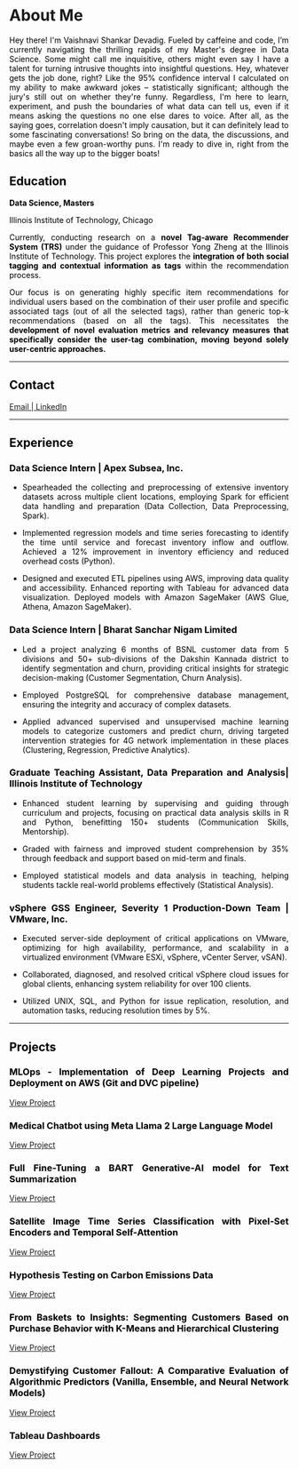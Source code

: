 # About Me
<p style="text-align:justify;color:black">Hey there! I'm Vaishnavi Shankar Devadig. Fueled by caffeine and code, I’m currently navigating the thrilling rapids of my Master's degree in Data Science. Some might call me inquisitive, others might even say I have a talent for turning intrusive thoughts into insightful questions. Hey, whatever gets the job done, right? Like the 95% confidence interval I calculated on my ability to make awkward jokes – statistically significant; although the jury's still out on whether they're funny. Regardless, I'm here to learn, experiment, and push the boundaries of what data can tell us, even if it means asking the questions no one else dares to voice. After all, as the saying goes, correlation doesn't imply causation, but it can definitely lead to some fascinating conversations! So bring on the data, the discussions, and maybe even a few groan-worthy puns. I'm ready to dive in, right from the basics all the way up to the bigger boats! </p>

<h2 style="color:black;text-align:justify">Education</h2>
<p style="text-align:justify;color:black;"><b>Data Science, Masters</b></p>

<p style="text-align:justify;color:black;">Illinois Institute of Technology, Chicago</p>

<p style="text-align:justify;color:black"> Currently, conducting research on a <b>novel Tag-aware Recommender System (TRS)</b> under the guidance of Professor Yong Zheng at the Illinois Institute of Technology. This project explores the <b>integration of both social tagging and contextual information as tags</b> within the recommendation process.</p>

<p style="text-align:justify;color:black">Our focus is on generating highly specific item recommendations for individual users based on the combination of their user profile and specific associated tags (out of all the selected tags), rather than generic top-k recommendations (based on all the tags). This necessitates the <b>development of novel evaluation metrics and relevancy measures that specifically consider the user-tag combination, moving beyond solely user-centric approaches.</b></p>


---------------------------------

<h2 style="color:black;text-align:justify">Contact</h2>
<a href="mailto:vdevadig@hawk.iit.edu">Email | </a>
<a href="https://www.linkedin.com/in/vaishnavi-shankar-devadig/">LinkedIn</a>


----------------------------------



<h2 style="color:black;text-align:justify"> Experience </h2>
<h3 style="color:black;text-align:justify"> Data Science Intern | Apex Subsea, Inc. </h3>

- <p style="text-align:justify;color:black;">Spearheaded the collecting and preprocessing of extensive inventory datasets across multiple client locations, employing Spark for efficient data handling and preparation (Data Collection, Data Preprocessing, Spark).</p>
- <p style="text-align:justify;color:black;">Implemented regression models and time series forecasting to identify the time until service and forecast inventory inflow and outflow. Achieved a 12% improvement in inventory efficiency and reduced overhead costs (Python).</p>
- <p style="text-align:justify;color:black;">Designed and executed ETL pipelines using AWS, improving data quality and accessibility. Enhanced reporting with Tableau for advanced data visualization. Deployed models with Amazon SageMaker (AWS Glue, Athena, Amazon SageMaker).</p>


<h3 style="color:black;text-align:justify"> Data Science Intern | Bharat Sanchar Nigam Limited </h3>     

- <p style="text-align:justify;color:black;">Led a project analyzing 6 months of BSNL customer data from 5 divisions and 50+ sub-divisions of the Dakshin Kannada district to identify segmentation and churn, providing critical insights for strategic decision-making (Customer Segmentation, Churn Analysis).</p>
- <p style="text-align:justify;color:black;">Employed PostgreSQL for comprehensive database management, ensuring the integrity and accuracy of complex datasets.</p>
- <p style="text-align:justify;color:black;">Applied advanced supervised and unsupervised machine learning models to categorize customers and predict churn, driving targeted intervention strategies for 4G network implementation in these places (Clustering, Regression, Predictive Analytics).</p>


<h3 style="color:black;text-align:justify"> Graduate Teaching Assistant, Data Preparation and Analysis| Illinois Institute of Technology </h3>

- <p style="text-align:justify;color:black;">Enhanced student learning by supervising and guiding through curriculum and projects, focusing on practical data analysis skills in R and Python, benefitting 150+ students (Communication Skills, Mentorship).</p>
- <p style="text-align:justify;color:black;">Graded with fairness and improved student comprehension by 35% through feedback and support based on mid-term and finals. </p>
- <p style="text-align:justify;color:black;">Employed statistical models and data analysis in teaching, helping students tackle real-world problems effectively (Statistical Analysis).</p>


<h3 style="color:black;text-align:justify"> vSphere GSS Engineer, Severity 1 Production-Down Team | VMware, Inc. </h3>

- <p style="text-align:justify;color:black;">Executed server-side deployment of critical applications on VMware, optimizing for high availability, performance, and scalability in a virtualized environment (VMware ESXi, vSphere, vCenter Server, vSAN).</p>
- <p style="text-align:justify;color:black;">Collaborated, diagnosed, and resolved critical vSphere cloud issues for global clients, enhancing system reliability for over 100 clients.</p>
- <p style="text-align:justify;color:black;">Utilized UNIX, SQL, and Python for issue replication, resolution, and automation tasks, reducing resolution times by 5%.</p>



----------------------------------
<h2 id = "Projects" style="color:black;text-align:justify"> Projects </h2>

<h3 style="color:black;text-align:justify"> MLOps - Implementation of Deep Learning Projects and Deployment on AWS (Git and DVC pipeline) </h3>


[View Project](assets/img/projects/MLOpsfin.html)


<h3 style="color:black;text-align:justify"> Medical Chatbot using Meta Llama 2 Large Language Model </h3>


[View Project](assets/img/projects/Untitled48.html)



<h3 style="color:black;text-align:justify"> Full Fine-Tuning a BART Generative-AI model for Text Summarization </h3>


[View Project](assets/img/projects/FullFTfin-2.html)


<h3 style="color:black;text-align:justify"> Satellite Image Time Series Classification with Pixel-Set Encoders and Temporal Self-Attention </h3>


[View Project](assets/img/projects/psetaefin.html)


<h3 style="color:black;text-align:justify"> Hypothesis Testing on Carbon Emissions Data </h3>


[View Project](assets/img/projects/HT.html)


<h3 style="color:black;text-align:justify"> From Baskets to Insights: Segmenting Customers Based on Purchase Behavior with K-Means and Hierarchical Clustering </h3>


[View Project](assets/img/projects/segfin.html)


<h3 style="color:black;text-align:justify"> Demystifying Customer Fallout: A Comparative Evaluation of Algorithmic Predictors (Vanilla, Ensemble, and Neural Network Models) </h3>

[View Project](assets/img/projects/ChurnFin.html)


<h3 style="color:black;text-align:justify"> Tableau Dashboards </h3>

[View Project](assets/img/projects/Tableau.html)





